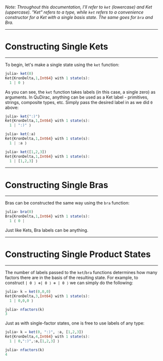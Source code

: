 *Note: Throughout this documentation, I'll refer to `ket` (lowercase) and Ket (uppercase). "Ket" refers to a type, while `ket` refers to a convenience constructor for a Ket with a single basis state. The same goes for `bra` and Bra.*

---
# Constructing Single Kets
---

To begin, let's make a single state using the `ket` function:


```julia
julia> ket(0)
Ket{KronDelta,1,Int64} with 1 state(s):
  1 | 0 ⟩
```

As you can see, the `ket` function takes labels (in this case, a single zero) as arguments. In QuDirac, anything can be used as a Ket label - primitives, strings, composite types, etc. Simply pass the desired label in as we did `0` above:

```julia
julia> ket(":)")
Ket{KronDelta,1,Int64} with 1 state(s):
  1 | ":)" ⟩

julia> ket(:a)
Ket{KronDelta,1,Int64} with 1 state(s):
  1 | :a ⟩

julia> ket([1,2,3])
Ket{KronDelta,1,Int64} with 1 state(s):
  1 | [1,2,3] ⟩
```

---
# Constructing Single Bras
---

Bras can be constructed the same way using the `bra` function:

```julia
julia> bra(0)
Bra{KronDelta,1,Int64} with 1 state(s):
  1 ⟨ 0 |
```

Just like Kets, Bra labels can be anything.  


---
# Constructing Single Product States
---

The number of labels passed to the `ket`/`bra` functions determines how many factors there are in the basis of the resulting state. For example, to construct `| 0 ⟩ ⊗| 0 ⟩ ⊗ | 0 ⟩` we can simply do the following:


```julia
julia> k = ket(0,0,0)
Ket{KronDelta,3,Int64} with 1 state(s):
  1 | 0,0,0 ⟩

julia> nfactors(k)
3
```

Just as with single-factor states, one is free to use labels of any type:

```julia
julia> k = ket(0, ":)", :a, [1,2,3])
Ket{KronDelta,4,Int64} with 1 state(s):
  1 | 0,":)",:a,[1,2,3] ⟩

julia> nfactors(k)
4
```
